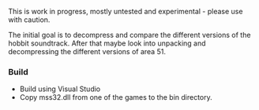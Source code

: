 This is work in progress, mostly untested and experimental - please use with caution.

The initial goal is to decompress and compare the different versions of the hobbit soundtrack.
After that maybe look into unpacking and decompressing the different versions of area 51.

### Build
 * Build using Visual Studio
 * Copy mss32.dll from one of the games to the bin directory.
